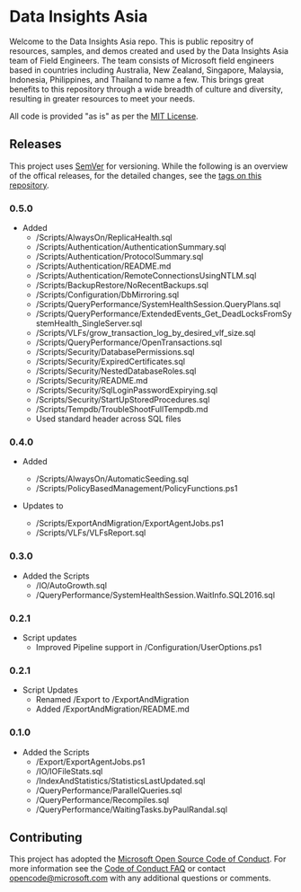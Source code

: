 # Data Insights Asia

Welcome to the Data Insights Asia repo. This is public repositry of resources, samples, and demos created and used by the Data Insights Asia team of Field Engineers. The team consists of Microsoft field engineers based in countries including Australia, New Zealand, Singapore, Malaysia, Indonesia, Philippines, and Thailand to name a few. This brings great benefits to this repository through a wide breadth of culture and diversity, resulting in greater resources to meet your needs.

All code is provided "as is" as per the [MIT License](https://github.com/Microsoft/DataInsightsAsia/blob/master/LICENSE).

## Releases

This project uses [SemVer](http://semver.org/) for versioning. While the following is an overview of the offical releases, for the detailed changes, see the [tags on this repository](https://github.com/Microsoft/DataInsightsAsia/tags). 

### 0.5.0

- Added
  - /Scripts/AlwaysOn/ReplicaHealth.sql
  - /Scripts/Authentication/AuthenticationSummary.sql
  - /Scripts/Authentication/ProtocolSummary.sql
  - /Scripts/Authentication/README.md
  - /Scripts/Authentication/RemoteConnectionsUsingNTLM.sql
  - /Scripts/BackupRestore/NoRecentBackups.sql
  - /Scripts/Configuration/DbMirroring.sql
  - /Scripts/QueryPerformance/SystemHealthSession.QueryPlans.sql
  - /Scripts/QueryPerformance/ExtendedEvents_Get_DeadLocksFromSystemHealth_SingleServer.sql
  - /Scripts/VLFs/grow_transaction_log_by_desired_vlf_size.sql
  - /Scripts/QueryPerformance/OpenTransactions.sql
  - /Scripts/Security/DatabasePermissions.sql
  - /Scripts/Security/ExpiredCertificates.sql
  - /Scripts/Security/NestedDatabaseRoles.sql
  - /Scripts/Security/README.md
  - /Scripts/Security/SqlLoginPasswordExpirying.sql
  - /Scripts/Security/StartUpStoredProcedures.sql
  - /Scripts/Tempdb/TroubleShootFullTempdb.md
  - Used standard header across SQL files

### 0.4.0

- Added
  - /Scripts/AlwaysOn/AutomaticSeeding.sql
  - /Scripts/PolicyBasedManagement/PolicyFunctions.ps1

- Updates to
  - /Scripts/ExportAndMigration/ExportAgentJobs.ps1
  - /Scripts/VLFs/VLFsReport.sql

### 0.3.0

- Added the Scripts
  - /IO/AutoGrowth.sql
  - /QueryPerformance/SystemHealthSession.WaitInfo.SQL2016.sql

### 0.2.1

- Script updates
  - Improved Pipeline support in /Configuration/UserOptions.ps1

### 0.2.1

- Script Updates
  - Renamed /Export to /ExportAndMigration
  - Added /ExportAndMigration/README.md

### 0.1.0

- Added the Scripts
  - /Export/ExportAgentJobs.ps1
  - /IO/IOFileStats.sql
  - /IndexAndStatistics/StatisticsLastUpdated.sql
  - /QueryPerformance/ParallelQueries.sql
  - /QueryPerformance/Recompiles.sql
  - /QueryPerformance/WaitingTasks.byPaulRandal.sql

## Contributing

This project has adopted the [Microsoft Open Source Code of Conduct](https://opensource.microsoft.com/codeofconduct/). For more information see the [Code of Conduct FAQ](https://opensource.microsoft.com/codeofconduct/faq/) or contact [opencode@microsoft.com](mailto:opencode@microsoft.com) with any additional questions or comments.
